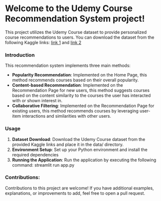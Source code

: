 # Welcome to the Udemy Course Recommendation System project!
This project utilizes the Udemy Course dataset to provide personalized course recommendations to users.
 You can download the dataset from the following Kaggle links: 
 [link 1](https://www.kaggle.com/datasets/hossaingh/udemy-courses) and [link 2](https://www.kaggle.com/datasets/ankushbisht005/udemy-courses-data-2023)

### Introduction
This recommendation system implements three main methods:
- **Popularity Recommendation**: Implemented on the Home Page, this method recommends courses based on their overall popularity.
- **Content-based Recommendation**: Implemented on the Recommendation Page for new users, this method suggests courses based on the content similarity to the courses the user has interacted with or shown interest in.
- **Collaborative Filtering**: Implemented on the Recommendation Page for existing users, this method recommends courses by leveraging user-item interactions and similarities with other users.

### Usage
1. **Dataset Download**: Download the Udemy Course dataset from the provided Kaggle links and place it in the data/ directory.
2. **Environment Setup**: Set up your Python environment and install the required dependencies
3. **Running the Application**: Run the application by executing the following command: streamlit run app.py
   
### Contributions:
Contributions to this project are welcome! If you have additional examples, explanations, or improvements to add, feel free to open a pull request.
